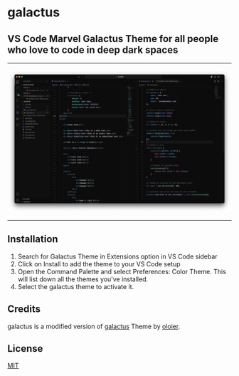 # galactus

## VS Code Marvel Galactus Theme for all people who love to code in deep dark spaces

---

<p align="center">
  <img alt="galactus Preview" src="https://github.com/ibrhalil/galactus-theme/raw/master/Preview.png" style="border-radius: 5px;">
</p>

---

## Installation

1. Search for Galactus Theme in Extensions option in VS Code sidebar
2. Click on Install to add the theme to your VS Code setup
3. Open the Command Palette and select Preferences: Color Theme. This will list down all the themes you've installed.
4. Select the galactus theme to activate it.

## Credits

galactus is a modified version of [galactus](https://marketplace.visualstudio.com/items?itemName=oloier.jwrdark) Theme by [oloier](https://marketplace.visualstudio.com/publishers/oloier).

## License

[MIT](LICENSE)
